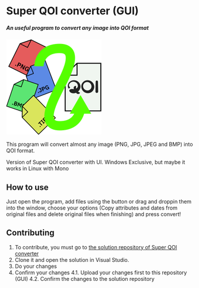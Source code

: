 # Super QOI converter (GUI)
##### *An useful program to convert any image into QOI format*
[![Super QOI converter icon](https://github.com/LuisAlfredo92/Super-QOI-converter-GUI-/blob/master/resources/icon.png "Super QOI converter icon")](https://github.com/LuisAlfredo92/Super-QOI-converter-GUI-/blob/master/resources/icon.png "Super QOI converter icon")

This program will convert almost any image (PNG, JPG, JPEG and BMP) into QOI format.

Version of Super QOI converter with UI. Windows Exclusive, but maybe it works in Linux with Mono

## How to use
Just open the program, add files using the button or drag and droppin them into the window, choose your options (Copy attributes and dates from original files and delete original files when finishing) and press convert!
## Contributing
1. To contribute, you must go to [the solution repository of Super QOI converter](https://github.com/LuisAlfredo92/Super-QOI-converter "the original repository of Super QOI converter")
2. Clone it and open the solution in Visual Studio.
3. Do your changes
4. Confirm your changes
	4.1. Upload your changes first to this repository (GUI)
	4.2. Confirm the changes to the solution repository
